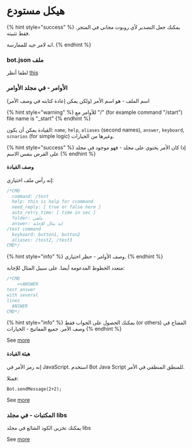 # هيكل مستودع

{% hint style="success" %}
يمكنك جعل التصدير لأي روبوت مجاني في المتجر. فقط تثبيته. 

انه لامر جيد للممارسة.
{% endhint %}

### bot.json ملف

لطفا أنظر [this](https://help.bots.business/git/file-bot-json)

### الأوامر - في مجلد الأوامر

اسم الملف - هو اسم الأمر 
\(ولكن يمكن إعادة كتابته في وصف الأمر\)

{% hint style="warning" %}
للأوامر مع
"/" \(for example command "/start"\) file name is "\_start"
{% endhint %}

القيادة يمكن أن يكون:
`name`, `help`, `aliases` \(second names\), `answer`, `keyboard`, `scnarios` \(for simple logic\) وغيرها من الخيارات.

{% hint style="success" %}
إذا كان الأمر يحتوي على مجلد - فهو موجود في مجلد على القرص بنفس الاسم
{% endhint %}

#### وصف القيادة

إنه رأس ملف اختياري:

```javascript
/*CMD
  command: /test
  help: this is help for ccommand
  need_reply: [ true or false here ]
  auto_retry_time: [ time in sec ]
  folder: ملفي
  answer: إنه مثال للإجابة
/test command
  keyboard: button1, button2
  aliases: /test2, /test3
CMD*/
```

{% hint style="info" %}
وصف الأوامر - حظر اختياري.
{% endhint %}

متعدد الخطوط المدعومة أيضا. على سبيل المثال للإجابة:

```javascript
/*CMD
    <<ANSWER
test answer
with several
lines
  ANSWER
CMD*/
```

{% hint style="info" %}
يمكنك الحصول على الجواب فقط
\(or others\) المفتاح في وصف الأمر. جميع المفاتيح - الخيارات
{% endhint %}

See [more](https://help.bots.business/commands)

#### هيئة القيادة

إنه رمز الأمر في JavaScript. استخدم Bot Java Script للمنطق المنطقي في الأمر.

فمثلا:

`Bot.sendMessage(2+2);`

See [more](https://help.bots.business/scenarios-and-bjs)



### المكتبات - في مجلد libs

يمكنك تخزين الكود الشائع في مجلد libs

See [more](https://help.bots.business/git/library)




